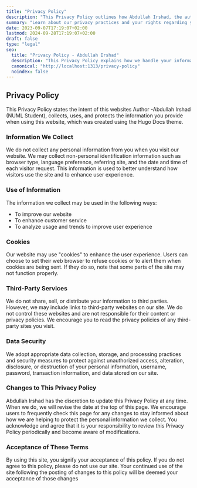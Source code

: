 ```yaml
---
title: "Privacy Policy"
description: "This Privacy Policy outlines how Abdullah Irshad, the author of this website, collects, uses, and protects your information."
summary: "Learn about our privacy practices and your rights regarding your data."
date: 2023-09-07T17:19:07+02:00
lastmod: 2024-09-28T17:19:07+02:00
draft: false
type: "legal"
seo:
  title: "Privacy Policy - Abdullah Irshad"
  description: "This Privacy Policy explains how we handle your information."
  canonical: "http://localhost:1313/privacy-policy"
  noindex: false
---
```


## Privacy Policy


This Privacy Policy states the intent of this websites Author -Abdullah Irshad (NUML Student), collects, uses, and protects the information you provide when using this website, which was created using the Hugo Docs theme.

### Information We Collect

We do not collect any personal information from you when you visit our website. We may collect non-personal identification information such as browser type, language preference, referring site, and the date and time of each visitor request. This information is used to better understand how visitors use the site and to enhance user experience.

### Use of Information

The information we collect may be used in the following ways:
- To improve our website
- To enhance customer service
- To analyze usage and trends to improve user experience

### Cookies

Our website may use "cookies" to enhance the user experience. Users can choose to set their web browser to refuse cookies or to alert them when cookies are being sent. If they do so, note that some parts of the site may not function properly.

### Third-Party Services

We do not share, sell, or distribute your information to third parties. However, we may include links to third-party websites on our site. We do not control these websites and are not responsible for their content or privacy policies. We encourage you to read the privacy policies of any third-party sites you visit.

### Data Security

We adopt appropriate data collection, storage, and processing practices and security measures to protect against unauthorized access, alteration, disclosure, or destruction of your personal information, username, password, transaction information, and data stored on our site.

### Changes to This Privacy Policy

Abdullah Irshad has the discretion to update this Privacy Policy at any time. When we do, we will revise the date at the top of this page. We encourage users to frequently check this page for any changes to stay informed about how we are helping to protect the personal information we collect. You acknowledge and agree that it is your responsibility to review this Privacy Policy periodically and become aware of modifications.

### Acceptance of These Terms

By using this site, you signify your acceptance of this policy. If you do not agree to this policy, please do not use our site. Your continued use of the site following the posting of changes to this policy will be deemed your acceptance of those changes
